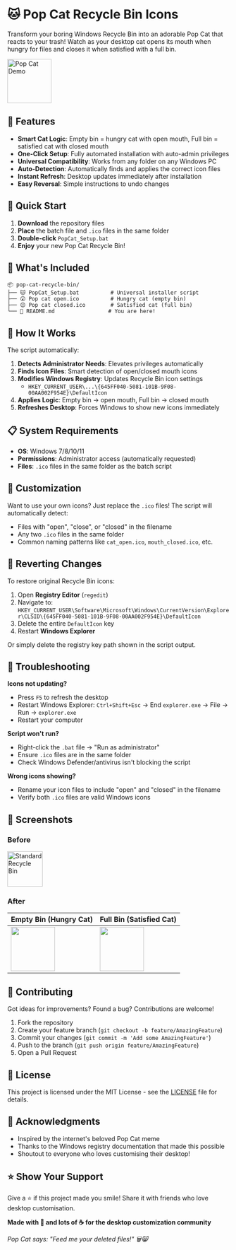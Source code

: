 # 🐱 Pop Cat Recycle Bin Icons

Transform your boring Windows Recycle Bin into an adorable Pop Cat that reacts to your trash! Watch as your desktop cat opens its mouth when hungry for files and closes it when satisfied with a full bin.

<img src="https://github.com/asifahamed11/pop-cat-recycle-bin/blob/main/screenshots/demo.gif" alt="Pop Cat Demo" width="100"/>


## 🎯 Features

- **Smart Cat Logic**: Empty bin = hungry cat with open mouth, Full bin = satisfied cat with closed mouth
- **One-Click Setup**: Fully automated installation with auto-admin privileges
- **Universal Compatibility**: Works from any folder on any Windows PC
- **Auto-Detection**: Automatically finds and applies the correct icon files
- **Instant Refresh**: Desktop updates immediately after installation
- **Easy Reversal**: Simple instructions to undo changes

## 🚀 Quick Start

1. **Download** the repository files
2. **Place** the batch file and `.ico` files in the same folder
3. **Double-click** `PopCat_Setup.bat`
4. **Enjoy** your new Pop Cat Recycle Bin!

## 📁 What's Included

```
📦 pop-cat-recycle-bin/
├── 🐱 PopCat_Setup.bat          # Universal installer script
├── 😮 Pop cat open.ico          # Hungry cat (empty bin)
├── 😊 Pop cat closed.ico        # Satisfied cat (full bin)
└── 📖 README.md                 # You are here!
```

## 🔧 How It Works

The script automatically:

1. **Detects Administrator Needs**: Elevates privileges automatically
2. **Finds Icon Files**: Smart detection of open/closed mouth icons
3. **Modifies Windows Registry**: Updates Recycle Bin icon settings
   - `HKEY_CURRENT_USER\...\{645FF040-5081-101B-9F08-00AA002F954E}\DefaultIcon`
4. **Applies Logic**: Empty bin → open mouth, Full bin → closed mouth
5. **Refreshes Desktop**: Forces Windows to show new icons immediately

## 📋 System Requirements

- **OS**: Windows 7/8/10/11
- **Permissions**: Administrator access (automatically requested)
- **Files**: `.ico` files in the same folder as the batch script

## 🎨 Customization

Want to use your own icons? Just replace the `.ico` files! The script will automatically detect:

- Files with "open", "close", or "closed" in the filename
- Any two `.ico` files in the same folder
- Common naming patterns like `cat_open.ico`, `mouth_closed.ico`, etc.

## 🔄 Reverting Changes

To restore original Recycle Bin icons:

1. Open **Registry Editor** (`regedit`)
2. Navigate to: `HKEY_CURRENT_USER\Software\Microsoft\Windows\CurrentVersion\Explorer\CLSID\{645FF040-5081-101B-9F08-00AA002F954E}\DefaultIcon`
3. Delete the entire `DefaultIcon` key
4. Restart **Windows Explorer**

Or simply delete the registry key path shown in the script output.

## 🐛 Troubleshooting

**Icons not updating?**
- Press `F5` to refresh the desktop
- Restart Windows Explorer: `Ctrl+Shift+Esc` → End `explorer.exe` → File → Run → `explorer.exe`
- Restart your computer

**Script won't run?**
- Right-click the `.bat` file → "Run as administrator"
- Ensure `.ico` files are in the same folder
- Check Windows Defender/antivirus isn't blocking the script

**Wrong icons showing?**
- Rename your icon files to include "open" and "closed" in the filename
- Verify both `.ico` files are valid Windows icons

## 📸 Screenshots

### Before
<img src="https://github.com/asifahamed11/pop-cat-recycle-bin/blob/main/screenshots/before.png" alt="Standard Recycle Bin" width="80"/>

### After
| Empty Bin (Hungry Cat) | Full Bin (Satisfied Cat) |
|-------------------------|---------------------------|
| <img src="https://github.com/asifahamed11/pop-cat-recycle-bin/blob/main/screenshots/Pop%20cat%20open-1.png" width="100"/> | <img src="https://github.com/asifahamed11/pop-cat-recycle-bin/blob/main/screenshots/Pop%20cat%20closed-1.png" width="100"/> |


## 🤝 Contributing

Got ideas for improvements? Found a bug? Contributions are welcome!

1. Fork the repository
2. Create your feature branch (`git checkout -b feature/AmazingFeature`)
3. Commit your changes (`git commit -m 'Add some AmazingFeature'`)
4. Push to the branch (`git push origin feature/AmazingFeature`)
5. Open a Pull Request

## 📄 License

This project is licensed under the MIT License - see the [LICENSE](LICENSE) file for details.

## 🙏 Acknowledgments

- Inspired by the internet's beloved Pop Cat meme
- Thanks to the Windows registry documentation that made this possible
- Shoutout to everyone who loves customising their desktop!

## ⭐ Show Your Support

Give a ⭐ if this project made you smile! Share it with friends who love desktop customisation.


**Made with 💖 and lots of ☕ for the desktop customization community**

*Pop Cat says: "Feed me your deleted files!" 🗑️😸*
